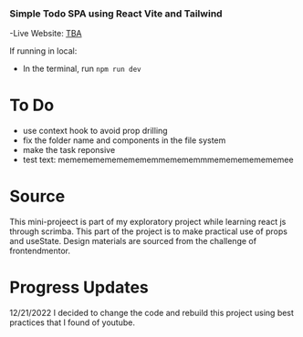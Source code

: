 ### Simple Todo SPA using React Vite and Tailwind

-Live Website: [TBA]()

If running in local:
- In the terminal, run `npm run dev`

# To Do
- use context hook to avoid prop drilling
- fix the folder name and components in the file system
- make the task reponsive
- test text: mememememememememmemememmmememememememee


# Source
This mini-projeect is part of my exploratory project while learning react js through scrimba. This part of the project is to make practical use of props and useState.
Design materials are sourced from the challenge of frontendmentor.

# Progress Updates
12/21/2022
I decided to change the code and rebuild this project using best practices that I found of youtube.


